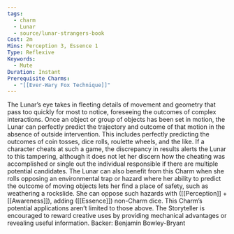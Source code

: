 ```yaml
---
tags:
  - charm
  - Lunar
  - source/lunar-strangers-book
Cost: 2m
Mins: Perception 3, Essence 1
Type: Reflexive
Keywords:
  - Mute
Duration: Instant
Prerequisite Charms:
  - "[[Ever-Wary Fox Technique]]"
---
```

The Lunar’s eye takes in fleeting details of movement and geometry that pass too quickly for most to notice, foreseeing the outcomes of complex interactions.
Once an object or group of objects has been set in motion, the Lunar can perfectly predict the trajectory and outcome of that motion in the absence of outside intervention. This includes perfectly predicting the outcomes of coin tosses, dice rolls, roulette wheels, and the like. If a character cheats at such a game, the discrepancy in results alerts the Lunar to this tampering, although it does not let her discern how the cheating was accomplished or single out the individual responsible if there are multiple potential candidates.
The Lunar can also benefit from this Charm when she rolls opposing an environmental trap or hazard where her ability to predict the outcome of moving objects lets her find a place of safety, such as weathering a rockslide. She can oppose such hazards with ([[Perception]] + [[Awareness]]), adding ([[Essence]]) non-Charm dice.
This Charm’s potential applications aren’t limited to those above. The Storyteller is encouraged to reward creative uses by providing mechanical advantages or revealing useful information.
Backer: Benjamin Bowley-Bryant